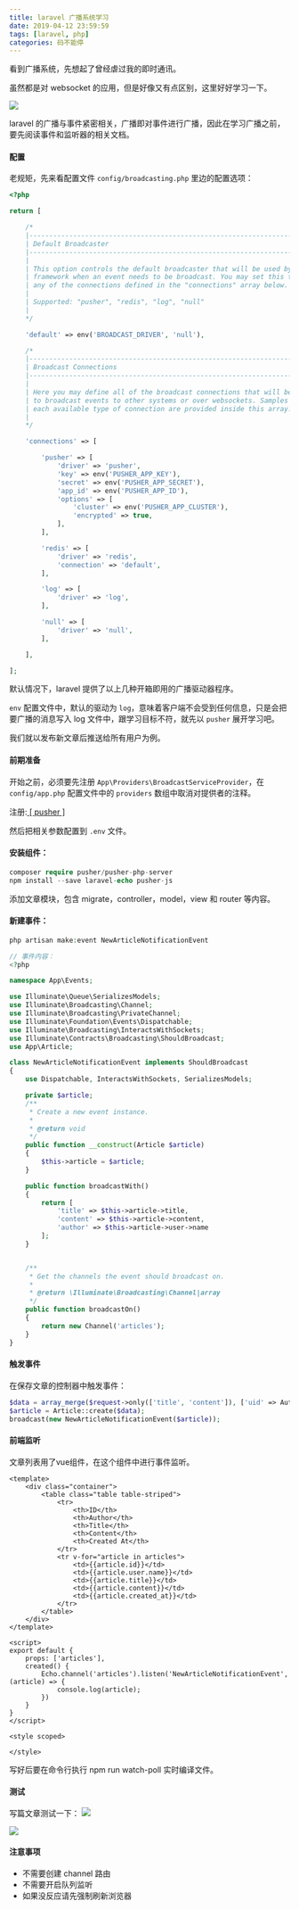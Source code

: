 ```yaml
---
title: laravel 广播系统学习
date: 2019-04-12 23:59:59
tags: [laravel, php]
categories: 码不能停
---
```


看到广播系统，先想起了曾经虐过我的即时通讯。

虽然都是对 websocket 的应用，但是好像又有点区别，这里好好学习一下。

![](laravel.jpg)
<!-- more -->

laravel 的广播与事件紧密相关，广播即对事件进行广播，因此在学习广播之前，要先阅读事件和监听器的相关文档。


#### 配置
老规矩，先来看配置文件 `config/broadcasting.php` 里边的配置选项：

```php
<?php

return [

    /*
    |--------------------------------------------------------------------------
    | Default Broadcaster
    |--------------------------------------------------------------------------
    |
    | This option controls the default broadcaster that will be used by the
    | framework when an event needs to be broadcast. You may set this to
    | any of the connections defined in the "connections" array below.
    |
    | Supported: "pusher", "redis", "log", "null"
    |
    */

    'default' => env('BROADCAST_DRIVER', 'null'),

    /*
    |--------------------------------------------------------------------------
    | Broadcast Connections
    |--------------------------------------------------------------------------
    |
    | Here you may define all of the broadcast connections that will be used
    | to broadcast events to other systems or over websockets. Samples of
    | each available type of connection are provided inside this array.
    |
    */

    'connections' => [

        'pusher' => [
            'driver' => 'pusher',
            'key' => env('PUSHER_APP_KEY'),
            'secret' => env('PUSHER_APP_SECRET'),
            'app_id' => env('PUSHER_APP_ID'),
            'options' => [
                'cluster' => env('PUSHER_APP_CLUSTER'),
                'encrypted' => true,
            ],
        ],

        'redis' => [
            'driver' => 'redis',
            'connection' => 'default',
        ],

        'log' => [
            'driver' => 'log',
        ],

        'null' => [
            'driver' => 'null',
        ],

    ],

];

```

默认情况下，laravel 提供了以上几种开箱即用的广播驱动器程序。

`env` 配置文件中，默认的驱动为 `log`，意味着客户端不会受到任何信息，只是会把要广播的消息写入 log 文件中，跟学习目标不符，就先以 `pusher` 展开学习吧。

我们就以发布新文章后推送给所有用户为例。

#### 前期准备
开始之前，必须要先注册 `App\Providers\BroadcastServiceProvider`，在 `config/app.php` 配置文件中的 `providers` 数组中取消对提供者的注释。

注册:[ [ pusher ] ](https://dashboard.pusher.com)

然后把相关参数配置到 `.env` 文件。

#### 安装组件：
```php
composer require pusher/pusher-php-server
npm install --save laravel-echo pusher-js
```

添加文章模块，包含 migrate，controller，model，view 和 router 等内容。


#### 新建事件：
```php
php artisan make:event NewArticleNotificationEvent

// 事件内容：
<?php

namespace App\Events;

use Illuminate\Queue\SerializesModels;
use Illuminate\Broadcasting\Channel;
use Illuminate\Broadcasting\PrivateChannel;
use Illuminate\Foundation\Events\Dispatchable;
use Illuminate\Broadcasting\InteractsWithSockets;
use Illuminate\Contracts\Broadcasting\ShouldBroadcast;
use App\Article;

class NewArticleNotificationEvent implements ShouldBroadcast
{
    use Dispatchable, InteractsWithSockets, SerializesModels;

    private $article;
    /**
     * Create a new event instance.
     *
     * @return void
     */
    public function __construct(Article $article)
    {
        $this->article = $article;
    }

    public function broadcastWith()
    {
        return [
            'title' => $this->article->title,
            'content' => $this->article->content,
            'author' => $this->article->user->name
        ];
    }


    /**
     * Get the channels the event should broadcast on.
     *
     * @return \Illuminate\Broadcasting\Channel|array
     */
    public function broadcastOn()
    {
        return new Channel('articles');
    }
}

```

#### 触发事件
在保存文章的控制器中触发事件：
```php
$data = array_merge($request->only(['title', 'content']), ['uid' => Auth::id()]);
$article = Article::create($data);
broadcast(new NewArticleNotificationEvent($article));
```

#### 前端监听

文章列表用了vue组件，在这个组件中进行事件监听。
```vue
<template>
    <div class="container">
        <table class="table table-striped">
            <tr>
                <th>ID</th>
                <th>Author</th>
                <th>Title</th>
                <th>Content</th>
                <th>Created At</th>
            </tr>
            <tr v-for="article in articles">
                <td>{{article.id}}</td>
                <td>{{article.user.name}}</td>
                <td>{{article.title}}</td>
                <td>{{article.content}}</td>
                <td>{{article.created_at}}</td>
            </tr>
        </table>
    </div>
</template>

<script>
export default {
    props: ['articles'],
    created() {
        Echo.channel('articles').listen('NewArticleNotificationEvent', (article) => {
            console.log(article);
        })
    }
}
</script>

<style scoped>

</style>
```

写好后要在命令行执行 npm run watch-poll 实时编译文件。

#### 测试
写篇文章测试一下：
![](new.png)

![](mes.png)

#### 注意事项
* 不需要创建 channel 路由
* 不需要开启队列监听
* 如果没反应请先强制刷新浏览器
